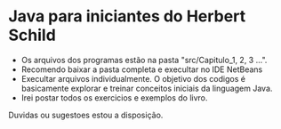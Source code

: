 # Java para iniciantes do Herbert Schild

- Os arquivos dos programas estão na pasta "src/Capitulo_1, 2, 3 ...".
- Recomendo baixar a pasta completa e execultar no IDE NetBeans 
- Execultar arquivos individualmente. O objetivo dos codigos é basicamente explorar e treinar conceitos iniciais 
 da linguagem Java.
 - Irei postar todos os exercicios e exemplos do livro.
 
 Duvidas ou sugestoes estou a disposição.
